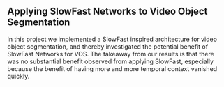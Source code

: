 ## Applying SlowFast Networks to Video Object Segmentation

In this project we implemented a SlowFast inspired architecture for video object segmentation, and thereby investigated the potential benefit of SlowFast Networks for VOS. 
The takeaway from our results is that there was no substantial benefit observed from applying SlowFast, especially because the benefit of having more and more temporal context vanished quickly.

